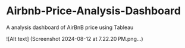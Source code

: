 # Airbnb-Price-Analysis-Dashboard
A analysis dashboard of AirBnB price using Tableau

![Alt text] (Screenshot 2024-08-12 at 7.22.20 PM.png…)
